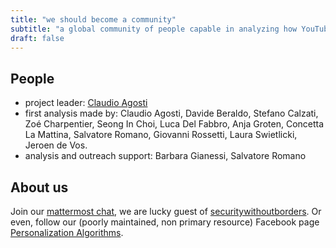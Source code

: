 ```yaml
---
title: "we should become a community"
subtitle: "a global community of people capable in analyzing how YouTube algorithm impact on them"
draft: false
---
```


## People

* project leader: [Claudio Agosti](https://twitter.com/_vecna)
* first analysis made by: Claudio Agosti, Davide Beraldo, Stefano Calzati, Zoé Charpentier, Seong In Choi, Luca Del Fabbro, Anja Groten, Concetta La Mattina, Salvatore Romano, Giovanni Rossetti, Laura Swietlicki, Jeroen de Vos.
* analysis and outreach support: Barbara Gianessi, Salvatore Romano

## About us

Join our [mattermost chat](https://chat.securitywithoutborders.org/community/channels/trackingexposed), we are lucky guest of [securitywithoutborders](https://securitywithoutborders.org).
Or even, follow our (poorly maintained, non primary resource) Facebook page [Personalization Algorithms](https://www.facebook.com/personalizationalgorithm).
